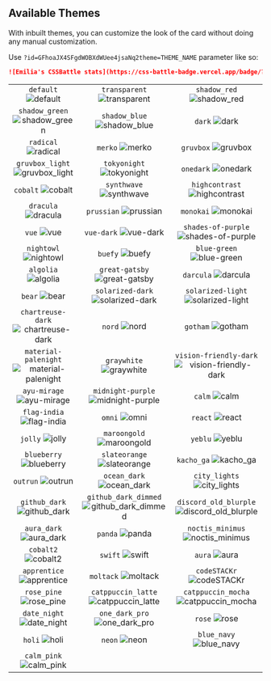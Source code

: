 ## Available Themes

With inbuilt themes, you can customize the look of the card without doing any manual customization.

Use `?id=GFhoaJX4SFgdWOBXdWUee4jsaNq2theme=THEME_NAME` parameter like so:

```md
![Emilia's CSSBattle stats](https://css-battle-badge.vercel.app/badge/?id=GFhoaJX4SFgdWOBXdWUee4jsaNq2username=?id=ailime&theme=default)
```

| | | |
| :--: | :--: | :--: |
| `default` ![default][default] | `transparent` ![transparent][transparent] | `shadow_red` ![shadow_red][shadow_red] |
| `shadow_green` ![shadow_green][shadow_green] | `shadow_blue` ![shadow_blue][shadow_blue] | `dark` ![dark][dark] |
| `radical` ![radical][radical] | `merko` ![merko][merko] | `gruvbox` ![gruvbox][gruvbox] |
| `gruvbox_light` ![gruvbox_light][gruvbox_light] | `tokyonight` ![tokyonight][tokyonight] | `onedark` ![onedark][onedark] |
| `cobalt` ![cobalt][cobalt] | `synthwave` ![synthwave][synthwave] | `highcontrast` ![highcontrast][highcontrast] |
| `dracula` ![dracula][dracula] | `prussian` ![prussian][prussian] | `monokai` ![monokai][monokai] |
| `vue` ![vue][vue] | `vue-dark` ![vue-dark][vue-dark] | `shades-of-purple` ![shades-of-purple][shades-of-purple] |
| `nightowl` ![nightowl][nightowl] | `buefy` ![buefy][buefy] | `blue-green` ![blue-green][blue-green] |
| `algolia` ![algolia][algolia] | `great-gatsby` ![great-gatsby][great-gatsby] | `darcula` ![darcula][darcula] |
| `bear` ![bear][bear] | `solarized-dark` ![solarized-dark][solarized-dark] | `solarized-light` ![solarized-light][solarized-light] |
| `chartreuse-dark` ![chartreuse-dark][chartreuse-dark] | `nord` ![nord][nord] | `gotham` ![gotham][gotham] |
| `material-palenight` ![material-palenight][material-palenight] | `graywhite` ![graywhite][graywhite] | `vision-friendly-dark` ![vision-friendly-dark][vision-friendly-dark] |
| `ayu-mirage` ![ayu-mirage][ayu-mirage] | `midnight-purple` ![midnight-purple][midnight-purple] | `calm` ![calm][calm] |
| `flag-india` ![flag-india][flag-india] | `omni` ![omni][omni] | `react` ![react][react] |
| `jolly` ![jolly][jolly] | `maroongold` ![maroongold][maroongold] | `yeblu` ![yeblu][yeblu] |
| `blueberry` ![blueberry][blueberry] | `slateorange` ![slateorange][slateorange] | `kacho_ga` ![kacho_ga][kacho_ga] |
| `outrun` ![outrun][outrun] | `ocean_dark` ![ocean_dark][ocean_dark] | `city_lights` ![city_lights][city_lights] |
| `github_dark` ![github_dark][github_dark] | `github_dark_dimmed` ![github_dark_dimmed][github_dark_dimmed] | `discord_old_blurple` ![discord_old_blurple][discord_old_blurple] |
| `aura_dark` ![aura_dark][aura_dark] | `panda` ![panda][panda] | `noctis_minimus` ![noctis_minimus][noctis_minimus] |
| `cobalt2` ![cobalt2][cobalt2] | `swift` ![swift][swift] | `aura` ![aura][aura] |
| `apprentice` ![apprentice][apprentice] | `moltack` ![moltack][moltack] | `codeSTACKr` ![codeSTACKr][codeSTACKr] |
| `rose_pine` ![rose_pine][rose_pine] | `catppuccin_latte` ![catppuccin_latte][catppuccin_latte] | `catppuccin_mocha` ![catppuccin_mocha][catppuccin_mocha] |
| `date_night` ![date_night][date_night] | `one_dark_pro` ![one_dark_pro][one_dark_pro] | `rose` ![rose][rose] |
| `holi` ![holi][holi] | `neon` ![neon][neon] | `blue_navy` ![blue_navy][blue_navy] |
| `calm_pink` ![calm_pink][calm_pink] |  |  |

[default]: https://css-battle-badge.vercel.app/badge/?id=GFhoaJX4SFgdWOBXdWUee4jsaNq2username=?id=ailime&theme=default
[default_repocard]: https://css-battle-badge.vercel.app/badge/?id=GFhoaJX4SFgdWOBXdWUee4jsaNq2username=?id=ailime&theme=default_repocard
[transparent]: https://css-battle-badge.vercel.app/badge/?id=GFhoaJX4SFgdWOBXdWUee4jsaNq2username=?id=ailime&theme=transparent
[shadow_red]: https://css-battle-badge.vercel.app/badge/?id=GFhoaJX4SFgdWOBXdWUee4jsaNq2username=?id=ailime&theme=shadow_red
[shadow_green]: https://css-battle-badge.vercel.app/badge/?id=GFhoaJX4SFgdWOBXdWUee4jsaNq2username=?id=ailime&theme=shadow_green
[shadow_blue]: https://css-battle-badge.vercel.app/badge/?id=GFhoaJX4SFgdWOBXdWUee4jsaNq2username=?id=ailime&theme=shadow_blue
[dark]: https://css-battle-badge.vercel.app/badge/?id=GFhoaJX4SFgdWOBXdWUee4jsaNq2username=?id=ailime&theme=dark
[radical]: https://css-battle-badge.vercel.app/badge/?id=GFhoaJX4SFgdWOBXdWUee4jsaNq2username=?id=ailime&theme=radical
[merko]: https://css-battle-badge.vercel.app/badge/?id=GFhoaJX4SFgdWOBXdWUee4jsaNq2username=?id=ailime&theme=merko
[gruvbox]: https://css-battle-badge.vercel.app/badge/?id=GFhoaJX4SFgdWOBXdWUee4jsaNq2username=?id=ailime&theme=gruvbox
[gruvbox_light]: https://css-battle-badge.vercel.app/badge/?id=GFhoaJX4SFgdWOBXdWUee4jsaNq2username=?id=ailime&theme=gruvbox_light
[tokyonight]: https://css-battle-badge.vercel.app/badge/?id=GFhoaJX4SFgdWOBXdWUee4jsaNq2username=?id=ailime&theme=tokyonight
[onedark]: https://css-battle-badge.vercel.app/badge/?id=GFhoaJX4SFgdWOBXdWUee4jsaNq2username=?id=ailime&theme=onedark
[cobalt]: https://css-battle-badge.vercel.app/badge/?id=GFhoaJX4SFgdWOBXdWUee4jsaNq2username=?id=ailime&theme=cobalt
[synthwave]: https://css-battle-badge.vercel.app/badge/?id=GFhoaJX4SFgdWOBXdWUee4jsaNq2username=?id=ailime&theme=synthwave
[highcontrast]: https://css-battle-badge.vercel.app/badge/?id=GFhoaJX4SFgdWOBXdWUee4jsaNq2username=?id=ailime&theme=highcontrast
[dracula]: https://css-battle-badge.vercel.app/badge/?id=GFhoaJX4SFgdWOBXdWUee4jsaNq2username=?id=ailime&theme=dracula
[prussian]: https://css-battle-badge.vercel.app/badge/?id=GFhoaJX4SFgdWOBXdWUee4jsaNq2username=?id=ailime&theme=prussian
[monokai]: https://css-battle-badge.vercel.app/badge/?id=GFhoaJX4SFgdWOBXdWUee4jsaNq2username=?id=ailime&theme=monokai
[vue]: https://css-battle-badge.vercel.app/badge/?id=GFhoaJX4SFgdWOBXdWUee4jsaNq2username=?id=ailime&theme=vue
[vue-dark]: https://css-battle-badge.vercel.app/badge/?id=GFhoaJX4SFgdWOBXdWUee4jsaNq2username=?id=ailime&theme=vue-dark
[shades-of-purple]: https://css-battle-badge.vercel.app/badge/?id=GFhoaJX4SFgdWOBXdWUee4jsaNq2username=?id=ailime&theme=shades-of-purple
[nightowl]: https://css-battle-badge.vercel.app/badge/?id=GFhoaJX4SFgdWOBXdWUee4jsaNq2username=?id=ailime&theme=nightowl
[buefy]: https://css-battle-badge.vercel.app/badge/?id=GFhoaJX4SFgdWOBXdWUee4jsaNq2username=?id=ailime&theme=buefy
[blue-green]: https://css-battle-badge.vercel.app/badge/?id=GFhoaJX4SFgdWOBXdWUee4jsaNq2username=?id=ailime&theme=blue-green
[algolia]: https://css-battle-badge.vercel.app/badge/?id=GFhoaJX4SFgdWOBXdWUee4jsaNq2username=?id=ailime&theme=algolia
[great-gatsby]: https://css-battle-badge.vercel.app/badge/?id=GFhoaJX4SFgdWOBXdWUee4jsaNq2username=?id=ailime&theme=great-gatsby
[darcula]: https://css-battle-badge.vercel.app/badge/?id=GFhoaJX4SFgdWOBXdWUee4jsaNq2username=?id=ailime&theme=darcula
[bear]: https://css-battle-badge.vercel.app/badge/?id=GFhoaJX4SFgdWOBXdWUee4jsaNq2username=?id=ailime&theme=bear
[solarized-dark]: https://css-battle-badge.vercel.app/badge/?id=GFhoaJX4SFgdWOBXdWUee4jsaNq2username=?id=ailime&theme=solarized-dark
[solarized-light]: https://css-battle-badge.vercel.app/badge/?id=GFhoaJX4SFgdWOBXdWUee4jsaNq2username=?id=ailime&theme=solarized-light
[chartreuse-dark]: https://css-battle-badge.vercel.app/badge/?id=GFhoaJX4SFgdWOBXdWUee4jsaNq2username=?id=ailime&theme=chartreuse-dark
[nord]: https://css-battle-badge.vercel.app/badge/?id=GFhoaJX4SFgdWOBXdWUee4jsaNq2username=?id=ailime&theme=nord
[gotham]: https://css-battle-badge.vercel.app/badge/?id=GFhoaJX4SFgdWOBXdWUee4jsaNq2username=?id=ailime&theme=gotham
[material-palenight]: https://css-battle-badge.vercel.app/badge/?id=GFhoaJX4SFgdWOBXdWUee4jsaNq2username=?id=ailime&theme=material-palenight
[graywhite]: https://css-battle-badge.vercel.app/badge/?id=GFhoaJX4SFgdWOBXdWUee4jsaNq2username=?id=ailime&theme=graywhite
[vision-friendly-dark]: https://css-battle-badge.vercel.app/badge/?id=GFhoaJX4SFgdWOBXdWUee4jsaNq2username=?id=ailime&theme=vision-friendly-dark
[ayu-mirage]: https://css-battle-badge.vercel.app/badge/?id=GFhoaJX4SFgdWOBXdWUee4jsaNq2username=?id=ailime&theme=ayu-mirage
[midnight-purple]: https://css-battle-badge.vercel.app/badge/?id=GFhoaJX4SFgdWOBXdWUee4jsaNq2username=?id=ailime&theme=midnight-purple
[calm]: https://css-battle-badge.vercel.app/badge/?id=GFhoaJX4SFgdWOBXdWUee4jsaNq2username=?id=ailime&theme=calm
[flag-india]: https://css-battle-badge.vercel.app/badge/?id=GFhoaJX4SFgdWOBXdWUee4jsaNq2username=?id=ailime&theme=flag-india
[omni]: https://css-battle-badge.vercel.app/badge/?id=GFhoaJX4SFgdWOBXdWUee4jsaNq2username=?id=ailime&theme=omni
[react]: https://css-battle-badge.vercel.app/badge/?id=GFhoaJX4SFgdWOBXdWUee4jsaNq2username=?id=ailime&theme=react
[jolly]: https://css-battle-badge.vercel.app/badge/?id=GFhoaJX4SFgdWOBXdWUee4jsaNq2username=?id=ailime&theme=jolly
[maroongold]: https://css-battle-badge.vercel.app/badge/?id=GFhoaJX4SFgdWOBXdWUee4jsaNq2username=?id=ailime&theme=maroongold
[yeblu]: https://css-battle-badge.vercel.app/badge/?id=GFhoaJX4SFgdWOBXdWUee4jsaNq2username=?id=ailime&theme=yeblu
[blueberry]: https://css-battle-badge.vercel.app/badge/?id=GFhoaJX4SFgdWOBXdWUee4jsaNq2username=?id=ailime&theme=blueberry
[slateorange]: https://css-battle-badge.vercel.app/badge/?id=GFhoaJX4SFgdWOBXdWUee4jsaNq2username=?id=ailime&theme=slateorange
[kacho_ga]: https://css-battle-badge.vercel.app/badge/?id=GFhoaJX4SFgdWOBXdWUee4jsaNq2username=?id=ailime&theme=kacho_ga
[outrun]: https://css-battle-badge.vercel.app/badge/?id=GFhoaJX4SFgdWOBXdWUee4jsaNq2username=?id=ailime&theme=outrun
[ocean_dark]: https://css-battle-badge.vercel.app/badge/?id=GFhoaJX4SFgdWOBXdWUee4jsaNq2username=?id=ailime&theme=ocean_dark
[city_lights]: https://css-battle-badge.vercel.app/badge/?id=GFhoaJX4SFgdWOBXdWUee4jsaNq2username=?id=ailime&theme=city_lights
[github_dark]: https://css-battle-badge.vercel.app/badge/?id=GFhoaJX4SFgdWOBXdWUee4jsaNq2username=?id=ailime&theme=github_dark
[github_dark_dimmed]: https://css-battle-badge.vercel.app/badge/?id=GFhoaJX4SFgdWOBXdWUee4jsaNq2username=?id=ailime&theme=github_dark_dimmed
[discord_old_blurple]: https://css-battle-badge.vercel.app/badge/?id=GFhoaJX4SFgdWOBXdWUee4jsaNq2username=?id=ailime&theme=discord_old_blurple
[aura_dark]: https://css-battle-badge.vercel.app/badge/?id=GFhoaJX4SFgdWOBXdWUee4jsaNq2username=?id=ailime&theme=aura_dark
[panda]: https://css-battle-badge.vercel.app/badge/?id=GFhoaJX4SFgdWOBXdWUee4jsaNq2username=?id=ailime&theme=panda
[noctis_minimus]: https://css-battle-badge.vercel.app/badge/?id=GFhoaJX4SFgdWOBXdWUee4jsaNq2username=?id=ailime&theme=noctis_minimus
[cobalt2]: https://css-battle-badge.vercel.app/badge/?id=GFhoaJX4SFgdWOBXdWUee4jsaNq2username=?id=ailime&theme=cobalt2
[swift]: https://css-battle-badge.vercel.app/badge/?id=GFhoaJX4SFgdWOBXdWUee4jsaNq2username=?id=ailime&theme=swift
[aura]: https://css-battle-badge.vercel.app/badge/?id=GFhoaJX4SFgdWOBXdWUee4jsaNq2username=?id=ailime&theme=aura
[apprentice]: https://css-battle-badge.vercel.app/badge/?id=GFhoaJX4SFgdWOBXdWUee4jsaNq2username=?id=ailime&theme=apprentice
[moltack]: https://css-battle-badge.vercel.app/badge/?id=GFhoaJX4SFgdWOBXdWUee4jsaNq2username=?id=ailime&theme=moltack
[codeSTACKr]: https://css-battle-badge.vercel.app/badge/?id=GFhoaJX4SFgdWOBXdWUee4jsaNq2username=?id=ailime&theme=codeSTACKr
[rose_pine]: https://css-battle-badge.vercel.app/badge/?id=GFhoaJX4SFgdWOBXdWUee4jsaNq2username=?id=ailime&theme=rose_pine
[catppuccin_latte]: https://css-battle-badge.vercel.app/badge/?id=GFhoaJX4SFgdWOBXdWUee4jsaNq2username=?id=ailime&theme=catppuccin_latte
[catppuccin_mocha]: https://css-battle-badge.vercel.app/badge/?id=GFhoaJX4SFgdWOBXdWUee4jsaNq2username=?id=ailime&theme=catppuccin_mocha
[date_night]: https://css-battle-badge.vercel.app/badge/?id=GFhoaJX4SFgdWOBXdWUee4jsaNq2username=?id=ailime&theme=date_night
[one_dark_pro]: https://css-battle-badge.vercel.app/badge/?id=GFhoaJX4SFgdWOBXdWUee4jsaNq2username=?id=ailime&theme=one_dark_pro
[rose]: https://css-battle-badge.vercel.app/badge/?id=GFhoaJX4SFgdWOBXdWUee4jsaNq2username=?id=ailime&theme=rose
[holi]: https://css-battle-badge.vercel.app/badge/?id=GFhoaJX4SFgdWOBXdWUee4jsaNq2username=?id=ailime&theme=holi
[neon]: https://css-battle-badge.vercel.app/badge/?id=GFhoaJX4SFgdWOBXdWUee4jsaNq2username=?id=ailime&theme=neon
[blue_navy]: https://css-battle-badge.vercel.app/badge/?id=GFhoaJX4SFgdWOBXdWUee4jsaNq2username=?id=ailime&theme=blue_navy
[calm_pink]: https://css-battle-badge.vercel.app/badge/?id=GFhoaJX4SFgdWOBXdWUee4jsaNq2username=?id=ailime&theme=calm_pink
